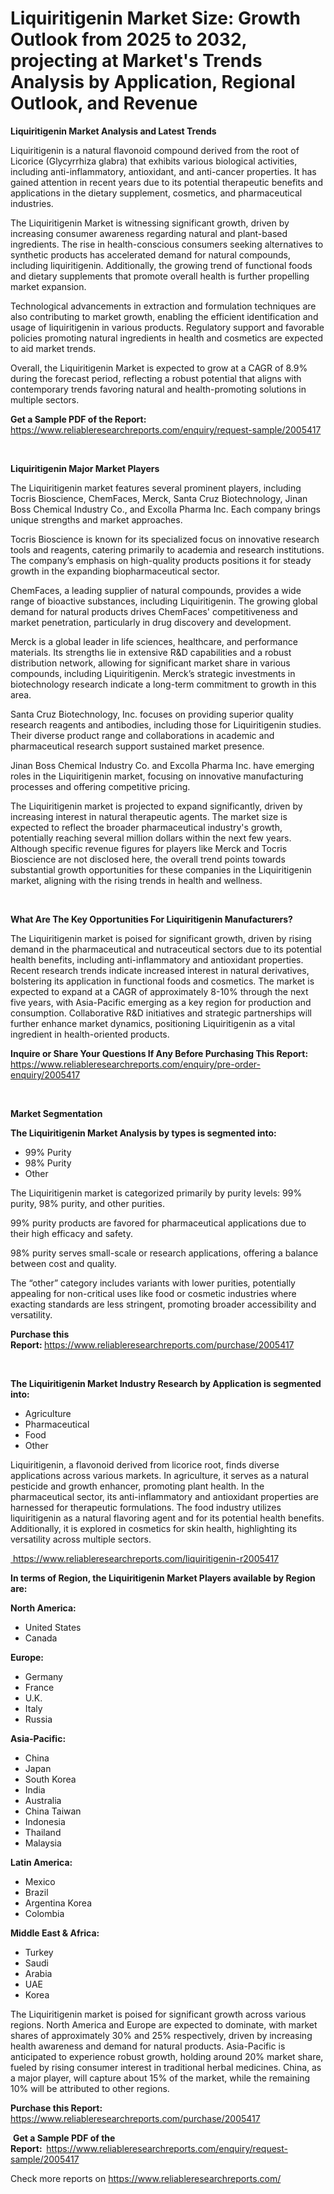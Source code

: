 <p><h1>Liquiritigenin Market Size: Growth Outlook from 2025 to 2032, projecting at Market's Trends Analysis by Application, Regional Outlook, and Revenue</h1></p><p><strong>Liquiritigenin Market Analysis and Latest Trends</strong></p>
<p><p>Liquiritigenin is a natural flavonoid compound derived from the root of Licorice (Glycyrrhiza glabra) that exhibits various biological activities, including anti-inflammatory, antioxidant, and anti-cancer properties. It has gained attention in recent years due to its potential therapeutic benefits and applications in the dietary supplement, cosmetics, and pharmaceutical industries.</p><p>The Liquiritigenin Market is witnessing significant growth, driven by increasing consumer awareness regarding natural and plant-based ingredients. The rise in health-conscious consumers seeking alternatives to synthetic products has accelerated demand for natural compounds, including liquiritigenin. Additionally, the growing trend of functional foods and dietary supplements that promote overall health is further propelling market expansion.</p><p>Technological advancements in extraction and formulation techniques are also contributing to market growth, enabling the efficient identification and usage of liquiritigenin in various products. Regulatory support and favorable policies promoting natural ingredients in health and cosmetics are expected to aid market trends.</p><p>Overall, the Liquiritigenin Market is expected to grow at a CAGR of 8.9% during the forecast period, reflecting a robust potential that aligns with contemporary trends favoring natural and health-promoting solutions in multiple sectors.</p></p>
<p><strong>Get a Sample PDF of the Report:&nbsp;</strong> <a href="https://www.reliableresearchreports.com/enquiry/request-sample/2005417?utm_campaign=2662&utm_medium=2&utm_source=Github&utm_content=ia&utm_term=02042025&utm_id=liquiritigenin">https://www.reliableresearchreports.com/enquiry/request-sample/2005417</a></p>
<p>&nbsp;</p>
<p><strong>Liquiritigenin Major Market Players</strong></p>
<p><p>The Liquiritigenin market features several prominent players, including Tocris Bioscience, ChemFaces, Merck, Santa Cruz Biotechnology, Jinan Boss Chemical Industry Co., and Excolla Pharma Inc. Each company brings unique strengths and market approaches.</p><p>Tocris Bioscience is known for its specialized focus on innovative research tools and reagents, catering primarily to academia and research institutions. The company’s emphasis on high-quality products positions it for steady growth in the expanding biopharmaceutical sector.</p><p>ChemFaces, a leading supplier of natural compounds, provides a wide range of bioactive substances, including Liquiritigenin. The growing global demand for natural products drives ChemFaces' competitiveness and market penetration, particularly in drug discovery and development.</p><p>Merck is a global leader in life sciences, healthcare, and performance materials. Its strengths lie in extensive R&D capabilities and a robust distribution network, allowing for significant market share in various compounds, including Liquiritigenin. Merck’s strategic investments in biotechnology research indicate a long-term commitment to growth in this area.</p><p>Santa Cruz Biotechnology, Inc. focuses on providing superior quality research reagents and antibodies, including those for Liquiritigenin studies. Their diverse product range and collaborations in academic and pharmaceutical research support sustained market presence.</p><p>Jinan Boss Chemical Industry Co. and Excolla Pharma Inc. have emerging roles in the Liquiritigenin market, focusing on innovative manufacturing processes and offering competitive pricing.</p><p>The Liquiritigenin market is projected to expand significantly, driven by increasing interest in natural therapeutic agents. The market size is expected to reflect the broader pharmaceutical industry's growth, potentially reaching several million dollars within the next few years. Although specific revenue figures for players like Merck and Tocris Bioscience are not disclosed here, the overall trend points towards substantial growth opportunities for these companies in the Liquiritigenin market, aligning with the rising trends in health and wellness.</p></p>
<p>&nbsp;</p>
<p><strong>What Are The Key Opportunities For Liquiritigenin Manufacturers?</strong></p>
<p><p>The Liquiritigenin market is poised for significant growth, driven by rising demand in the pharmaceutical and nutraceutical sectors due to its potential health benefits, including anti-inflammatory and antioxidant properties. Recent research trends indicate increased interest in natural derivatives, bolstering its application in functional foods and cosmetics. The market is expected to expand at a CAGR of approximately 8-10% through the next five years, with Asia-Pacific emerging as a key region for production and consumption. Collaborative R&D initiatives and strategic partnerships will further enhance market dynamics, positioning Liquiritigenin as a vital ingredient in health-oriented products.</p></p>
<p><strong>Inquire or Share Your Questions If Any Before Purchasing This Report:</strong> <a href="https://www.reliableresearchreports.com/enquiry/pre-order-enquiry/2005417?utm_campaign=2662&utm_medium=2&utm_source=Github&utm_content=ia&utm_term=02042025&utm_id=liquiritigenin">https://www.reliableresearchreports.com/enquiry/pre-order-enquiry/2005417</a></p>
<p>&nbsp;</p>
<p><strong>Market Segmentation</strong></p>
<p><strong>The Liquiritigenin Market Analysis by types is segmented into:</strong></p>
<p><ul><li>99% Purity</li><li>98% Purity</li><li>Other</li></ul></p>
<p><p>The Liquiritigenin market is categorized primarily by purity levels: 99% purity, 98% purity, and other purities. </p><p>99% purity products are favored for pharmaceutical applications due to their high efficacy and safety. </p><p>98% purity serves small-scale or research applications, offering a balance between cost and quality. </p><p>The “other” category includes variants with lower purities, potentially appealing for non-critical uses like food or cosmetic industries where exacting standards are less stringent, promoting broader accessibility and versatility.</p></p>
<p><strong>Purchase this Report:&nbsp;</strong><a href="https://www.reliableresearchreports.com/purchase/2005417?utm_campaign=2662&utm_medium=2&utm_source=Github&utm_content=ia&utm_term=02042025&utm_id=liquiritigenin">https://www.reliableresearchreports.com/purchase/2005417</a></p>
<p>&nbsp;</p>
<p><strong>The Liquiritigenin Market Industry Research by Application is segmented into:</strong></p>
<p><ul><li>Agriculture</li><li>Pharmaceutical</li><li>Food</li><li>Other</li></ul></p>
<p><p>Liquiritigenin, a flavonoid derived from licorice root, finds diverse applications across various markets. In agriculture, it serves as a natural pesticide and growth enhancer, promoting plant health. In the pharmaceutical sector, its anti-inflammatory and antioxidant properties are harnessed for therapeutic formulations. The food industry utilizes liquiritigenin as a natural flavoring agent and for its potential health benefits. Additionally, it is explored in cosmetics for skin health, highlighting its versatility across multiple sectors.</p></p>
<p><a href="https://www.reliableresearchreports.com/liquiritigenin-r2005417?utm_campaign=2662&utm_medium=2&utm_source=Github&utm_content=ia&utm_term=02042025&utm_id=liquiritigenin">&nbsp;https://www.reliableresearchreports.com/liquiritigenin-r2005417</a></p>
<p><strong>In terms of Region, the Liquiritigenin Market Players available by Region are:</strong></p>
<p>
    <p> <strong> North America: </strong>
        <ul>
            <li>United States</li>
            <li>Canada</li>
        </ul>
        </p> 
    <p> <strong> Europe: </strong>
        <ul>
            <li>Germany</li>
            <li>France</li>
            <li>U.K.</li>
            <li>Italy</li>
            <li>Russia</li>
        </ul>
        </p> 
    <p> <strong> Asia-Pacific: </strong>
        <ul>
            <li>China</li>
            <li>Japan</li>
            <li>South Korea</li>
            <li>India</li>
            <li>Australia</li>
            <li>China Taiwan</li>
            <li>Indonesia</li>
            <li>Thailand</li>
            <li>Malaysia</li>
        </ul>
        </p> 
    <p> <strong> Latin America: </strong>
        <ul>
            <li>Mexico</li>
            <li>Brazil</li>
            <li>Argentina Korea</li>
            <li>Colombia</li>
        </ul>
        </p> 
    <p> <strong> Middle East & Africa: </strong>
        <ul>
            <li>Turkey</li>
            <li>Saudi</li>
            <li>Arabia</li>
            <li>UAE</li>
            <li>Korea</li>
        </ul>
    </p>
    </p>
<p><p>The Liquiritigenin market is poised for significant growth across various regions. North America and Europe are expected to dominate, with market shares of approximately 30% and 25% respectively, driven by increasing health awareness and demand for natural products. Asia-Pacific is anticipated to experience robust growth, holding around 20% market share, fueled by rising consumer interest in traditional herbal medicines. China, as a major player, will capture about 15% of the market, while the remaining 10% will be attributed to other regions.</p></p>
<p><strong>Purchase this Report: </strong><a href="https://www.reliableresearchreports.com/purchase/2005417?utm_campaign=2662&utm_medium=2&utm_source=Github&utm_content=ia&utm_term=02042025&utm_id=liquiritigenin">https://www.reliableresearchreports.com/purchase/2005417</a></p>
<p>&nbsp;<strong>Get a Sample PDF of the Report:&nbsp;&nbsp;</strong><a href="https://www.reliableresearchreports.com/enquiry/request-sample/2005417?utm_campaign=2662&utm_medium=2&utm_source=Github&utm_content=ia&utm_term=02042025&utm_id=liquiritigenin">https://www.reliableresearchreports.com/enquiry/request-sample/2005417</a></p>
<p><strong></strong></p>
<p>Check more reports on <a href="https://www.reliableresearchreports.com/?utm_campaign=2662&utm_medium=2&utm_source=Github&utm_content=ia&utm_term=02042025&utm_id=liquiritigenin">https://www.reliableresearchreports.com/</a></p>